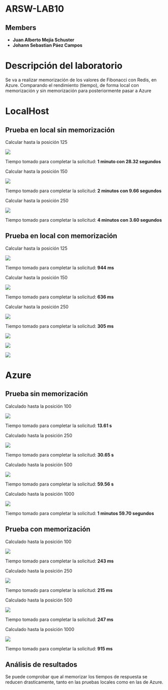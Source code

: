 # ARSW-LAB10

## Members 
- **Juan Alberto Mejía Schuster**
- **Johann Sebastian Páez Campos**

# Descripción del laboratorio

Se va a realizar memorización de los valores de Fibonacci con Redis, en Azure.
Comparando el rendimiento (tiempo), de forma local con memorización y sin memorización para posteriormente pasar a Azure


# LocalHost

## Prueba en local sin memorización

Calcular hasta la posición 125 

![](https://github.com/JohannPaez/ARSW-LAB10/blob/master/Imagenes/1.%20Localhost_125_Sin_Memorizacion.png)

Tiempo tomado para completar la solicitud: **1 minuto con 28.32 segundos**

Calcular hasta la posición 150 

![](https://github.com/JohannPaez/ARSW-LAB10/blob/master/Imagenes/3.%20Localhost_150_Sin_Memorizacion.png)

Tiempo tomado para completar la solicitud: **2 minutos con 9.66 segundos**

Calcular hasta la posición 250 

![](https://github.com/JohannPaez/ARSW-LAB10/blob/master/Imagenes/5.%20Localhost_250_Sin_Memorizacion.png)

Tiempo tomado para completar la solicitud: **4 minutos con 3.60 segundos**

## Prueba en local con memorización

Calcular hasta la posición 125 

![](https://github.com/JohannPaez/ARSW-LAB10/blob/master/Imagenes/2.%20Localhost_125_Con_Memorizacion.png)

Tiempo tomado para completar la solicitud: **944 ms**

Calcular hasta la posición 150 

![](https://github.com/JohannPaez/ARSW-LAB10/blob/master/Imagenes/4.%20Localhost_150_Con_Memorizacion.png)

Tiempo tomado para completar la solicitud: **636 ms**

Calcular hasta la posición 250 

![](https://github.com/JohannPaez/ARSW-LAB10/blob/master/Imagenes/6.%20Localhost_250_Con_Memorizacion.png)

Tiempo tomado para completar la solicitud: **305 ms**


![](https://github.com/JohannPaez/ARSW-LAB10/blob/master/Imagenes/7.%20Localhost_100_Sin_Memorizacion.png)

![](https://github.com/JohannPaez/ARSW-LAB10/blob/master/Imagenes/8.%20Expiracion_10_S.png)

![](https://github.com/JohannPaez/ARSW-LAB10/blob/master/Imagenes/9.%20Localhost_100_Con_Expiracion_10.png)


# Azure

## Prueba sin memorización

Calculado hasta la posición 100

![](https://github.com/JohannPaez/ARSW-LAB10/blob/master/Imagenes/10.%20Azure_100_Sin_Memorizacion.png)

Tiempo tomado para completar la solicitud: **13.61 s**

Calculado hasta la posición 250

![](https://github.com/JohannPaez/ARSW-LAB10/blob/master/Imagenes/12.%20Azure_250_Sin_Memorizacion.png)

Tiempo tomado para completar la solicitud: **30.65 s**

Calculado hasta la posición 500

![](https://github.com/JohannPaez/ARSW-LAB10/blob/master/Imagenes/13.%20Azure_500_Sin_Memorizacion.png)

Tiempo tomado para completar la solicitud: **59.56 s**

Calculado hasta la posición 1000

![](https://github.com/JohannPaez/ARSW-LAB10/blob/master/Imagenes/15.%20Azure_1000_Sin_Memorizacion.png)

Tiempo tomado para completar la solicitud: **1 minutos 59.70 segundos**

## Prueba con memorización

Calculado hasta la posición 100

![](https://github.com/JohannPaez/ARSW-LAB10/blob/master/Imagenes/11.%20Azure_100_Con_Memorizacion.png)

Tiempo tomado para completar la solicitud: **243 ms**

Calculado hasta la posición 250

![](https://github.com/JohannPaez/ARSW-LAB10/blob/master/Imagenes/12.%20Azure_250_Con_Memorizacion.png)

Tiempo tomado para completar la solicitud: **215 ms**

Calculado hasta la posición 500

![](https://github.com/JohannPaez/ARSW-LAB10/blob/master/Imagenes/14.%20Azure_500_Con_Memorizacion.png)

Tiempo tomado para completar la solicitud: **247 ms**

Calculado hasta la posición 1000

![](https://github.com/JohannPaez/ARSW-LAB10/blob/master/Imagenes/16.%20Azure_1000_Con_Memorizacion.png)

Tiempo tomado para completar la solicitud: **915 ms**


## Análisis de resultados

Se puede comprobar que al memorizar los tiempos de respuesta se reducen drasticamente, tanto en las pruebas locales como en las de Azure.

